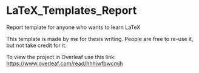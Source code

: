 # LaTeX_Templates_Report
Report template for anyone who wants to learn LaTeX

This template is made by me for thesis writing. 
People are free to re-use it, but not take credit for it.

To view the project in Overleaf use this link:
https://www.overleaf.com/read/hhhjwfbwcmjh